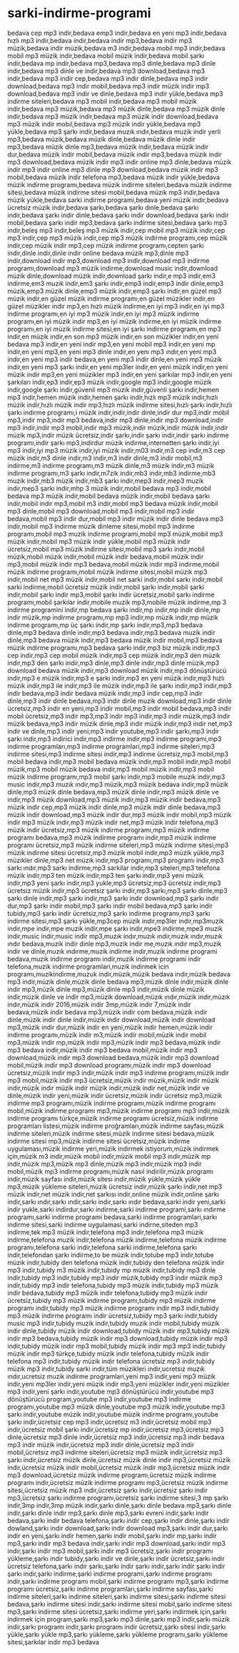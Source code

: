 # sarki-indirme-programi
bedava cep mp3 indir,bedava emp3 indir,bedava en yeni mp3 indir,bedava hızlı mp3 indir,bedava indir,bedava indir mp3,bedava indir mp3 müzik,bedava indir müzik,bedava m3 indir,bedava mobil mp3 indir,bedava mobil mp3 müzik indir,bedava mobil müzik indir,bedava mobil şarkı indir,bedava mp indir,bedava mp3,bedava mp3 dinle,bedava mp3 dinle indir,bedava mp3 dinle ve indir,bedava mp3 download,bedava mp3 indir,bedava mp3 indir cep,bedava mp3 indir dinle,bedava mp3 indir download,bedava mp3 indir mobil,bedava mp3 indir müzik indir mp3 download,bedava mp3 indir ve dinle,bedava mp3 indir yükle,bedava mp3 indirme siteleri,bedava mp3 mobil indir,bedava mp3 mobil müzik indir,bedava mp3 müzik,bedava mp3 müzik dinle,bedava mp3 müzik dinle indir,bedava mp3 müzik indir,bedava mp3 müzik indir download,bedava mp3 müzik indir mobil,bedava mp3 müzik indir yükle,bedava mp3 yükle,bedava mp3 şarkı indir,bedava muzık ındır,bedava muzik indir yerli mp3,bedava müzik,bedava müzik dinle,bedava müzik dinle indir mp3,bedava müzik dinle mp3,bedava müzik indir,bedava müzik indir dur,bedava müzik indir mobil,bedava müzik indir mp3,bedava müzik indir mp3 download,bedava müzik indir mp3 indir online mp3 dinle,bedava müzik indir mp3 indir online mp3 dinle mp3 download,bedava müzik indir mp3 mobil,bedava müzik indir telefona mp3,bedava müzik indir yükle,bedava müzik indirme programı,bedava müzik indirme siteleri,bedava müzik indirme sitesi,bedava müzik indirme sitesi mobil,bedava müzik mp3 indir,bedava müzik yükle,bedava sarki indirme programi,bedava yeni müzik indir,bedava ücretsiz müzik indir,bedava şarkı,bedava şarkı dinle,bedava şarkı indir,bedava şarkı indir dinle,bedava şarkı indir download,bedava şarkı indir mobil,bedava şarkı indir mp3,bedava şarkı indirme sitesi,bedava şarkı mp3 indir,beleş mp3 indir,beleş mp3 müzik indir,cep mobil mp3 müzik indir,cep mp3 indir,cep mp3 müzik indir,cep mp3 müzik indirme programı,cep müzik indir,cep müzik indir mp3,cep müzik indirme programı,cepten şarkı indir,dinle indir,dinle indir online bedava müzik mp3,dinle mp3 indir,download indir mp3,download mp3 indir,download mp3 indirme programı,download mp3 müzik indirme,download music indir,download müzik dinle,download müzik indir,download şarkı indir,e mp3 indir,em3 indirme,em3 muzik indir,em3 şarkı indir,emp3 indir,emp3 indir dinle,emp3 müzik,emp3 müzik dinle,emp3 müzik indir,emp3 şarkı indir,en güzel mp3 müzik indir,en güzel müzik indirme programı,en güzel müzikler indir,en güzel müzikler indir mp3,en hızlı müzik indirme,en iyi mp3 indir,en iyi mp3 indirme programı,en iyi mp3 müzik indir,en iyi mp3 müzik indirme programı,en iyi müzik indir mp3,en iyi müzik indirme,en iyi müzik indirme programı,en iyi müzik indirme sitesi,en iyi şarkı indirme programı,en mp3 indir,en müzik indir,en son mp3 müzik indir,en son müzikler indir,en yeni bedava mp3 indir,en yeni indir mp3,en yeni mobil mp3 indir,en yeni mp indir,en yeni mp3,en yeni mp3 dinle indir,en yenı mp3 ındır,en yeni mp3 indir,en yeni mp3 indir bedava,en yeni mp3 indir dinle,en yeni mp3 müzik indir,en yeni mp3 şarkı indir,en yeni mp3ler indir,en yeni müzik indir,en yeni müzik indir mp3,en yeni müzikler mp3 indir,en yeni şarkılar mp3 indir,en yeni şarkıları indir,ep3 indir,ep3 müzik indir,google mp3 indir,google müzik indir,google şarkı indir,güvenli mp3 müzik indir,güvenli şarkı indir,hemen mp3 indir,hemen müzik indir,hemen şarkı indir,hızlı mp3 müzik indir,hızlı müzik indir,hızlı müzik indir mp3,hızlı müzik indirme sitesi,hızlı şarkı indir,hızlı şarkı indirme programı,i müzik indir,indir,indir dinle,indir dur mp3,indir mobil mp3,indir mp3,indir mp3 bedava,indir mp3 dinle,indir mp3 download,indir mp3 indir,indir mp3 mobil,indir mp3 müzik,indir müzik,indir müzik indir,indir müzik mp3,indir müzik ücretsiz,indir şarkı,indir şarkı indir,indir şarkı indirme programı,indir şarkı mp3,indirdur müzik indirme,internetten şarkı indir,iyi mp3 indir,iyi mp3 müzik indir,iyi müzik indir,m03 indir,m3 cep indir,m3 cep müzik indir,m3 dinle indir,m3 indir,m3 indir dinle,m3 indir mobil,m3 indirme,m3 indirme programı,m3 müzik dinle,m3 müzik indir,m3 müzik indirme programı,m3 şarkı indir,m7zik indir,mb3 indir,mb3 indirme,mb3 muzik indir,mb3 müzik indir,mb3 şarkı indir,mep3 indir,mep3 muzik indir,mep3 şarkı indir,mhp 3 müzik indir,mobil bedava mp3 indir,mobil bedava mp3 müzik indir,mobil bedava müzik indir,mobil bedava şarkı indir,mobil indir mp3,mobil m3 indir,mobil mp3 bedava müzik indir,mobil mp3 dinle,mobil mp3 download,mobil mp3 indir,mobil mp3 indir bedava,mobil mp3 indir dur,mobil mp3 indir müzik indir dinle bedava mp3 indir,mobil mp3 indirme müzik dinleme sitesi,mobil mp3 indirme programı,mobil mp3 muzik indirme programi,mobil mp3 müzik,mobil mp3 müzik indir,mobil mp3 müzik indir yükle,mobil mp3 müzik indir ücretsiz,mobil mp3 müzik indirme sitesi,mobil mp3 şarkı indir,mobil müzik,mobil müzik indir,mobil müzik indir bedava,mobil müzik indir mp3,mobil müzik indir mp3 bedava,mobil müzik indir mp3 indirme,mobil müzik indirme programı,mobil müzik indirme sitesi,mobil müzik mp3 indir,mobil net mp3 müzik indir,mobil net sarki indir,mobil sarkı indir,mobil sarki indirme,mobil ücretsiz müzik indir,mobil şarkı indir,mobil şarki indir,mobil şarkı indir mp3,mobil şarkı indir ücretsiz,mobil şarkı indirme programı,mobil şarkılar indir,mobile muzik mp3,mobile müzik indirme,mp 3 indirme programini indir,mp bedava şarkı indir,mp indir,mp indir dinle,mp indir müzik,mp indirme programı,mp mp3 indir,mp müzik indir,mp müzik indirme programı,mp üç şarkı indir,mp şarkı indir,mp3,mp3 bedava dinle,mp3 bedava dinle indir,mp3 bedava indir,mp3 bedava muzik indir dinle,mp3 bedava müzik indir,mp3 bedava müzik indir mobil,mp3 bedava müzik indirme programı,mp3 bedava şarkı indir,mp3 biz müzik indir,mp3 cep indir,mp3 cep mobil müzik indir,mp3 cep müzik indir,mp3 den müzik indir,mp3 den şarkı indir,mp3 dinle,mp3 dinle indir,mp3 dinle müzik,mp3 download bedava müzik indir,mp3 download müzik indir,mp3 dönüştürücü indir,mp3 e müzik indir,mp3 e şarkı indir,mp3 en yeni müzik indir,mp3 hızlı müzik indir,mp3 ile indir,mp3 ile müzik indir,mp3 ile şarkı indir,mp3 indir,mp3 indir bedava,mp3 indir bedava müzik indir,mp3 indir cep,mp3 indir dinle,mp3 indir dinle bedava,mp3 indir dinle muzik download,mp3 indir dinle ücretsiz,mp3 indir en yeni,mp3 indir mobil,mp3 indir mobil bedava,mp3 indir mobil ücretsiz,mp3 indir mp3,mp3 indir mp3 indir,mp3 indir müzik,mp3 indir müzik bedava,mp3 indir müzik dinle,mp3 indir müzik indir,mp3 indir net,mp3 indir ve dinle,mp3 indir yeni,mp3 indir youtube,mp3 indir şarkı,mp3 indir şarkı indir,mp3 indirici indir,mp3 indirme indir,mp3 indirme programi,mp3 indirme programları,mp3 indirme programlari,mp3 indirme siteleri,mp3 indirme sitesi,mp3 indirme sitesi indir,mp3 indirme ücretsiz,mp3 mobil,mp3 mobil bedava indir,mp3 mobil bedava müzik indir,mp3 mobil indir,mp3 mobil müzik,mp3 mobil müzik bedava indir,mp3 mobil müzik indir,mp3 mobil müzik indirme programı,mp3 mobil şarkı indir,mp3 mobile muzik indir,mp3 music indir,mp3 muzık ındır,mp3 müzik,mp3 müzik bedava indir,mp3 müzik dinle,mp3 müzik dinle bedava,mp3 müzik dinle indir,mp3 müzik dinle ve indir,mp3 müzik download,mp3 müzik indir,mp3 müzik indir bedava,mp3 müzik indir cep,mp3 müzik indir dinle,mp3 müzik indir dinle bedava,mp3 müzik indir download,mp3 müzik indir dur,mp3 müzik indir mobil,mp3 müzik indir mp3 müzik indir,mp3 müzik indir net,mp3 müzik indir telefona,mp3 müzik indir ücretsiz,mp3 müzik indirme programı,mp3 müzik indirme programı bedava,mp3 müzik indirme programı indir,mp3 müzik indirme programı ücretsiz,mp3 müzik indirme siteleri,mp3 müzik indirme sitesi,mp3 müzik indirme sitesi ücretsiz,mp3 müzik mobil indir,mp3 müzik yükle,mp3 müzikler dinle,mp3 net müzik indir,mp3 programı,mp3 programı indir,mp3 sarkı ındır,mp3 sarkı indirme,mp3 sarkilar indir,mp3 siteleri,mp3 telefona müzik indir,mp3 ten müzik indir,mp3 ten şarkı indir,mp3 yeni müzik indir,mp3 yeni şarkı indir,mp3 yukle,mp3 ücretsiz,mp3 ücretsiz indir,mp3 ücretsiz müzik indir,mp3 ücretsiz şarkı indir,mp3 şarkı,mp3 şarkı dinle,mp3 şarkı dinle indir,mp3 şarkı indir,mp3 şarkı indir download,mp3 şarkı indir dur,mp3 şarkı indir mobil,mp3 şarkı indir mobil bedava,mp3 şarkı indir tubidy,mp3 şarkı indir ücretsiz,mp3 şarkı indirme programı,mp3 şarkı indirme sitesi,mp3 şarkı yükle,mp3cep müzik indir,mp3ler indir,mp3muzik indir,mpe indir,mpe muzik indir,mpe şarkı indir,mpe3 indirme,mpe3 muzik indir,music indir,music indir mp3,muzık indır,muzık ındir,muzık ındır,muzık ındır bedava,muzik indir dinle mp3,muzik indir me,muzık ındır mp3,muzik indir ve dinle,muzık ındırme,muzik indirme indir,muzik indirme programi bedava,muzik indirme programı indir,muzik indirme programi indir telefona,muzik indirme programlari,muzik indirmek icin programı,muzikindirme,muzuk indir,müzik,müzik bedava indir,müzik bedava mp3 indir,müzik dinle,müzik dinle bedava mp3,müzik dinle indir,müzik dinle indir mp3,müzik dinle mp3,müzik dinle mp3 indir,müzik dinle müzik indir,müzik dinle ve indir mp3,müzik download,müzık ındır,müzik indir,müzık indır,müzik indir 2016,müzik indir 3mp,müzik indir 7,müzik indir bedava,müzik indir bedava mp3,müzik indir com bedava,müzik indir dinle,müzik indir dinle indir,müzik indir download,müzik indir download mp3,müzik indir dur,müzik indir en yeni,müzik indir hemen,müzik indir indirme programı,müzik indir m3,müzik indir mobil,müzik indir mobil mp3,müzik indir mp,müzik indir mp3,müzik indir mp3 bedava,müzik indir mp3 bedava indir,müzik indir mp3 bedava mobil,müzik indir mp3 download,müzik indir mp3 download bedava,müzik indir mp3 download mobil,müzik indir mp3 download programı,müzik indir mp3 download ücretsiz,müzik indir mp3 indir,müzik indir mp3 indirme programı,müzik indir mp3 mobil,müzik indir mp3 ücretsiz,müzik indir müzik,müzik indir müzik indir,müzik indir müzik indir müzik indir,müzik indir net,müzik indir ve dinle,müzik indir yeni,müzik indir ücretsiz,müzik indir ücretsiz mp3,müzik indirme mp3 programı,müzik indirme programı,müzik indirme programı mobil,müzik indirme programı mp3,müzik indirme programı mp3 indir,müzik indirme programı türkçe,müzik indirme programı ücretsiz,müzik indirme programları listesi,müzik indirme proğramları,müzik indirme sayfası,müzik indirme siteleri,müzik indirme sitesi,müzik indirme sitesi bedava,müzik indirme sitesi mp3,müzik indirme sitesi ücretsiz,müzik indirme uygulaması,müzik indirme yeri,müzik indirmek istiyorum,müzik indirmek için,müzik m3 indir,müzik mobil indir,müzik mobil mp3 indir,müzik mp indir,müzik mp3,müzik mp3 dinle,müzik mp3 indir,müzik mp3 indir mobil,müzik mp3 indirme programı,müzik nasıl indirilir,müzik programı indir,müzik sayfası indir,müzik sitesi indir,müzik yükle,müzik yükle mp3,müzik yükleme siteleri,müzik ücretsiz indir,müzik şarkı indir,net mp3 müzik indir,net müzik indir,net şarkısı indir,online müzik indir,online şarkı indir,sarkı ındır,sarkı ındir,sarkı indır,sarkı ındır bedava,sarki indir yeni,sarki indir yukle,sarki indirdur,sarkı indirme,sarki indirme programi,sarkı ındırme programı,sarki indirme programi bedava,sarki indirme programlari,sarkı indirme sitesi,sarki indirme uygulamasi,sarki indirne,siteden mp3 indirme,tek mp3 müzik indir,telefona mp3 indir,telefona mp3 müzik indirme,telefona muzik indir,telefona müzik indirme,telefona müzik indirme programı,telefona sarki indir,telefona sarki indirme,telefona şarkı indir,telefondan şarkı indirme,to be müzik indir,totube mp3 indir,totube müzik indir,tubidy den telefona müzik indir,tubidy den telefona müzik indir mp3 indir,tubidy m3 müzik indir,tubidy mp müzik indir,tubidy mp3 dinle indir,tubidy mp3 indir,tubidy mp3 indir müzik,tubidy mp3 indir müzik mp3 indir,tubidy mp3 indir telefona,tubidy mp3 müzik indir,tubidy mp3 müzik indir bedava,tubidy mp3 müzik indir telefona,tubidy mp3 müzik indir ücretsiz,tubidy mp3 müzik indirme programı,tubidy mp3 müzik indirme programı indir,tubidy mp3 müzik indirme programı indir mp3 indir,tubidy mp3 müzik indirme programı indir ücretsiz,tubidy mp3 şarkı indir,tubidy music mp3 indir,tubidy muzik indir,tubidy muzik indir mobil,tubidy müzik indir dinle,tubidy müzik indir download,tubidy müzik indir mp3,tubidy müzik indir mp3 bedava,tubidy müzik indir mp3 download,tubidy müzik indir mp3 indir,tubidy müzik indir mp3 mobil,tubidy müzik indir mp3 mp3 indir,tubidy müzik indir mp3 türkçe,tubidy müzik indir telefona,tubidy müzik indir telefona mp3 indir,tubidy müzik indir telefona ücretsiz mp3 indir,tubidy müzik mp3 indir,tubidy sarki indir,tüm müzikleri indir,ucretsız muzık ındır,ucretsiz muzik indirme programlari,yeni mp3 indir,yeni mp3 müzik indir,yeni mp3ler indir,yeni müzik indir mp3,yeni müzikler indir,yeni müzikler mp3 indir,yeni şarkı indir,youtube mp3 dönüştürücü indir,youtube mp3 dönüştürücü program,youtube mp3 indir,youtube mp3 indirme programı,youtube mp3 müzik dinle,youtube mp3 müzik indir,youtube mp3 şarkı indir,youtube müzik indir,youtube müzik indirme programı,youtube şarkı indir,ücretsiz cep mp3 indir,ücretsiz m3 indir,ücretsiz mobil mp3 indir,ücretsiz mobil şarkı indir,ücretsiz mp indir,ücretsiz mp3,ücretsiz mp3 dinle,ücretsiz mp3 dinle indir,ücretsiz mp3 indir,ücretsiz mp3 indir bedava mp3 indir müzik indir,ücretsiz mp3 indir dinle,ücretsiz mp3 indir mobil,ücretsiz mp3 indirme siteleri,ücretsiz mp3 müzik indir,ücretsiz mp3 şarkı indir,ücretsiz müzik dinle,ücretsiz müzik dinle indir mp3,ücretsiz müzik indir,ücretsiz müzik indir mobil,ücretsiz müzik indir mp3,ücretsiz müzik indir mp3 download,ücretsiz müzik indirme programı,ücretsiz müzik indirme programı indir,ücretsiz müzik indirme programı mp3,ücretsiz müzik indirme sitesi,ücretsiz müzik mp3 indir,ücretsiz şarkı indir,ücretsiz şarkı indir mp3,ücretsiz şarkı indirme programı,ücretsiz şarkı indirme sitesi,3 mp şarkı indir,3mp indir,3mp müzik indir,şarkı dinle,şarkı dinle bedava mp3,şarkı dinle indir,şarkı dinle indir mp3,şarkı dinle mp3,şarkı evreni indir,şarkı indir bedava,şarkı indir bedava telefona,şarkı indir cep,şarkı indir dinle,şarkı indir dowland,şarkı indir download,şarkı indir download mp3,şarkı indir dur,şarkı indir en yeni,şarkı indir hemen,şarkı indir mobil,şarkı indir mp,şarkı indir mp3,şarkı indir mp3 bedava indir,şarkı indir mp3 download,şarkı indir mp3 indir,şarkı indir mp3 mobil,şarkı indir mp3 ücretsiz,şarkı indir programı yükleme,şarkı indir tubidy,şarkı indir ve dinle,şarkı indir ücretsiz,şarkı indir ücretsiz telefona,şarkı indir şarkı,şarkı indir şarkı indir,şarkı indir şarkı indir şarkı indir,şarkı indirme,şarki indirme programi,şarkı indirme programı indir,şarkı indirme programı mobil,şarki indirme programı mp3,şarkı indirme programı ücretsiz,şarkı indirme programları,şarkı indirme sayfası,şarki indirme siteleri,şarkı indirme siteleri,şarkı indirme sitesi,şarkı indirme sitesi bedava,şarkı indirme sitesi indir,şarkı indirme sitesi mobil,şarkı indirme sitesi mp3,şarkı indirme sitesi ücretsiz,şarkı indirme yeri,şarkı indirmek için,şarkı indirmek için program,şarkı mp3,şarkı mp3 dinle,şarkı mp3 indir,şarkı müzik indir,şarkı programı indir,şarkı programı indir ücretsiz,şarkı sitesi indir,şarkı yükle,şarkı yükle mp3,şarkı yükleme,şarkı yükleme programı,şarkı yükleme sitesi,şarkılar indir mp3 bedava
